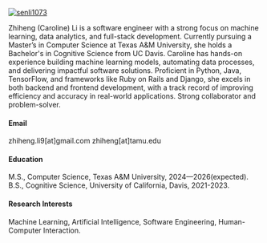 

[![senli1073](https://img.shields.io/badge/senli1073-github-blue?logo=github)](https://github.com/senli1073)

Zhiheng (Caroline) Li is a software engineer with a strong focus on machine learning, data analytics, and full-stack development. Currently pursuing a Master’s in Computer Science at Texas A&M University, she holds a Bachelor's in Cognitive Science from UC Davis. Caroline has hands-on experience building machine learning models, automating data processes, and delivering impactful software solutions. Proficient in Python, Java, TensorFlow, and frameworks like Ruby on Rails and Django, she excels in both backend and frontend development, with a track record of improving efficiency and accuracy in real-world applications. Strong collaborator and problem-solver.

#### Email
zhiheng.li9[at]gmail.com
zhiheng[at]tamu.edu

#### Education
M.S., Computer Science, Texas A&M University, 2024—2026(expected).\
B.S., Cognitive Science, University of California, Davis, 2021-2023.

#### Research Interests
Machine Learning, Artificial Intelligence, Software Engineering, Human-Computer Interaction.
